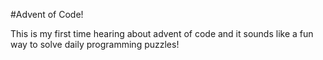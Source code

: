 #Advent of Code!

This is my first time hearing about advent of code and it sounds like a fun way to solve daily programming puzzles!
